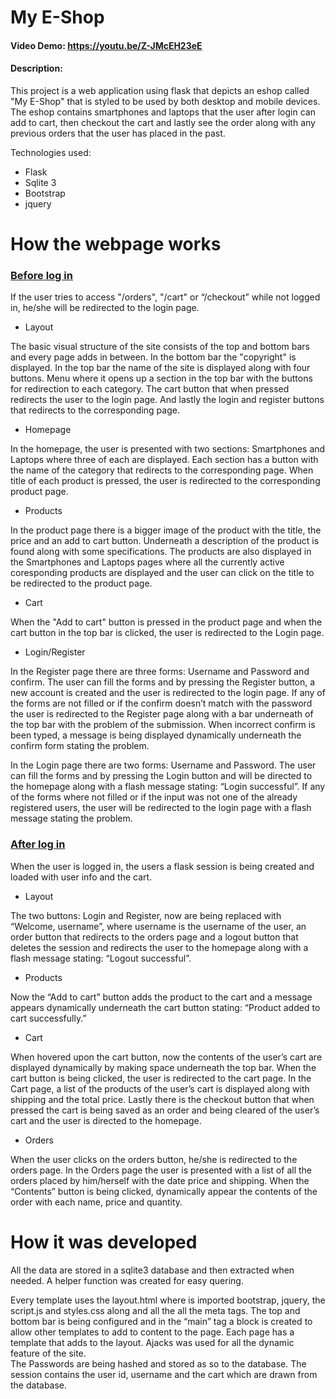 # My E-Shop
#### Video Demo:  https://youtu.be/Z-JMcEH23eE
#### Description:

This project is a web application using flask that depicts an eshop called "My E-Shop" that is styled to be used by both desktop and mobile devices. The eshop contains smartphones and laptops that the user after login can add to cart, then checkout the cart and lastly see the order along with any previous orders that the user has placed in the past.

Technologies used:
- Flask
- Sqlite 3
- Bootstrap
- jquery


# How the webpage works

### <ins>Before log in</ins>

If the user tries to access "/orders", "/cart" or “/checkout” while not logged in, he/she will be redirected to the login page.

- Layout

The basic visual structure of the site consists of the top and bottom bars and every page adds in between. In the bottom bar the "copyright" is displayed. In the top bar the name of the site is displayed along with four buttons. Menu where it opens up a section in the top bar with the buttons for redirection to each category. The cart button that when pressed redirects the user to the login page. And lastly the login and register buttons that redirects to the corresponding page.

- Homepage

In the homepage, the user is presented with two sections: Smartphones and Laptops where three of each are displayed. Each section has a button with the name of the category that redirects to the corresponding page. When title of each product is pressed, the user is redirected to the corresponding product page.

- Products

In the product page there is a bigger image of the product with the title, the price and an add to cart button. Underneath a description of the product is found along with some specifications. The products are also displayed in the Smartphones and Laptops pages where all the currently active coresponding products are displayed and the user can click on the title to be redirected to the product page.

- Cart

When the "Add to cart" button is pressed in the product page and when the cart button in the top bar is clicked, the user is redirected to the Login page.

- Login/Register

In the Register page there are three forms: Username and Password and confirm. The user can fill the forms and by pressing the Register button, a new account is created and the user is redirected to the login page. If any of the forms are not filled or if the confirm doesn’t match with the password the user is redirected to the Register page along with a bar underneath of the top bar with the problem of the submission. When incorrect confirm is been typed, a message is being displayed dynamically underneath the confirm form stating the problem.

In the Login page there are two forms: Username and Password. The user can fill the forms and by pressing the Login button and will be directed to the homepage along with a flash message stating: “Login successful”. If any of the forms where not filled or if the input was not one of the already registered users, the user will be redirected to the login page with a flash message stating the problem.

### <ins>After log in</ins>

When the user is logged in, the users a flask session is being created and loaded with user info and the cart.

- Layout

The two buttons: Login and Register, now are being replaced with “Welcome, username”, where username is the username of the user, an order button that redirects to the orders page and a logout button that deletes the session and redirects the user to the homepage along with a flash message stating: “Logout successful”.

- Products

 Now the “Add to cart” button adds the product to the cart and a message appears dynamically underneath the cart button stating: “Product added to cart successfully.”

- Cart

When hovered upon the cart button, now the contents of the user’s cart are displayed dynamically by making space underneath the top bar. When the cart button is being clicked, the user is redirected to the cart page. In the Cart page, a list of the products of the user’s cart is displayed along with shipping and the total price. Lastly there is the checkout button that when pressed the cart is being saved as an order and being cleared of the user’s cart and the user is directed to the homepage.

- Orders

When the user clicks on the orders button, he/she is redirected to the orders page. In the Orders page the user is presented with a list of all the orders placed by him/herself with the date price and shipping. When the “Contents” button is being clicked, dynamically appear the contents of the order with each name, price and quantity.

# How it was developed

All the data are stored in a sqlite3 database and then extracted when needed. A helper function was created for easy quering.

Every template uses the layout.html where is imported bootstrap, jquery, the script.js and styles.css along and all the all the meta tags. The top and bottom bar is being configured and in the “main” tag a block is created to allow other templates to add to content to the page. Each page has a template that adds to the layout. Ajacks was used for all the dynamic feature of the site.  
The Passwords are being hashed and stored as so to the database.
The session contains the user id, username and the cart which are drawn from the database.



